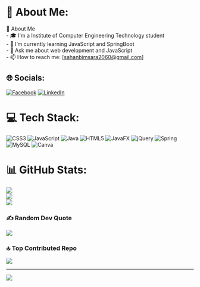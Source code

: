 # 💫 About Me:
🚀 About Me<br>- 🎓 I'm a Institute of Computer Engineering Technology student<br>- 🌱 I’m currently learning JavaScript and SpringBoot<br>- 💬 Ask me about web development and JavaScript<br>- 📫 How to reach me: [sahanbimsara2060@gmail.com]


## 🌐 Socials:
[![Facebook](https://img.shields.io/badge/Facebook-%231877F2.svg?logo=Facebook&logoColor=white)](https://facebook.com/https://www.facebook.com/sahan.bimsara.334/) [![LinkedIn](https://img.shields.io/badge/LinkedIn-%230077B5.svg?logo=linkedin&logoColor=white)](https://linkedin.com/in/www.linkedin.com/in/sahan-bimsara-793b27264) 

# 💻 Tech Stack:
![CSS3](https://img.shields.io/badge/css3-%231572B6.svg?style=for-the-badge&logo=css3&logoColor=white) ![JavaScript](https://img.shields.io/badge/javascript-%23323330.svg?style=for-the-badge&logo=javascript&logoColor=%23F7DF1E) ![Java](https://img.shields.io/badge/java-%23ED8B00.svg?style=for-the-badge&logo=openjdk&logoColor=white) ![HTML5](https://img.shields.io/badge/html5-%23E34F26.svg?style=for-the-badge&logo=html5&logoColor=white) ![JavaFX](https://img.shields.io/badge/javafx-%23FF0000.svg?style=for-the-badge&logo=javafx&logoColor=white) ![jQuery](https://img.shields.io/badge/jquery-%230769AD.svg?style=for-the-badge&logo=jquery&logoColor=white) ![Spring](https://img.shields.io/badge/spring-%236DB33F.svg?style=for-the-badge&logo=spring&logoColor=white) ![MySQL](https://img.shields.io/badge/mysql-4479A1.svg?style=for-the-badge&logo=mysql&logoColor=white) ![Canva](https://img.shields.io/badge/Canva-%2300C4CC.svg?style=for-the-badge&logo=Canva&logoColor=white)
# 📊 GitHub Stats:
![](https://github-readme-stats.vercel.app/api?username=sahanbimsara&theme=dark&hide_border=false&include_all_commits=true&count_private=true)<br/>
![](https://nirzak-streak-stats.vercel.app/?user=sahanbimsara&theme=dark&hide_border=false)<br/>
![](https://github-readme-stats.vercel.app/api/top-langs/?username=sahanbimsara&theme=dark&hide_border=false&include_all_commits=true&count_private=true&layout=compact)

### ✍️ Random Dev Quote
![](https://quotes-github-readme.vercel.app/api?type=horizontal&theme=radical)

### 🔝 Top Contributed Repo
![](https://github-contributor-stats.vercel.app/api?username=sahanbimsara&limit=5&theme=dark&combine_all_yearly_contributions=true)

---
[![](https://visitcount.itsvg.in/api?id=sahanbimsara&icon=0&color=0)](https://visitcount.itsvg.in)

<!-- Proudly created with GPRM ( https://gprm.itsvg.in ) -->
